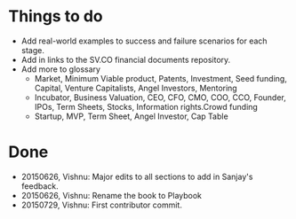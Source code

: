 # Things to do
* Add real-world examples to success and failure scenarios for each stage.
* Add in links to the SV.CO financial documents repository.
* Add more to glossary
  * Market, Minimum Viable product, Patents, Investment, Seed funding, Capital, Venture Capitalists, Angel Investors, Mentoring
  * Incubator, Business Valuation, CEO, CFO, CMO, COO, CCO, Founder, IPOs, Term Sheets, Stocks, Information rights.Crowd funding
  * Startup, MVP, Term Sheet, Angel Investor, Cap Table

# Done
* 20150626, Vishnu: Major edits to all sections to add in Sanjay's feedback.
* 20150626, Vishnu: Rename the book to Playbook
* 20150729, Vishnu: First contributor commit.
